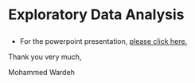 <h1>

Exploratory Data Analysis

</h1>

<ul>
    <li>
        For the powerpoint presentation,
         <a href='https://github.com/anaswardeh/eda/blob/master/EAD.pptx' target='_blank'>
             please click here. 
         </a> 
    </li>

</ul>


<p> 
Thank you very much, <br />

Mohammed Wardeh
</p>